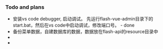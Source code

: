 ### Todo and plans

- 安装vs code debugger, 启动调试。 先运行flash-vue-admin目录下的start.bat，然后在vs code中启动调试，修改端口号。 - done
- 备份菜单数据，自建数据库的数据，数据放在flash-api的resource目录中
- 
- 